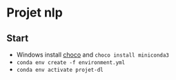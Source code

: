 # Projet nlp

## Start

- Windows install [choco](https://chocolatey.org/install) and `choco install miniconda3`
- `conda env create -f environment.yml`
- `conda env activate projet-dl`
